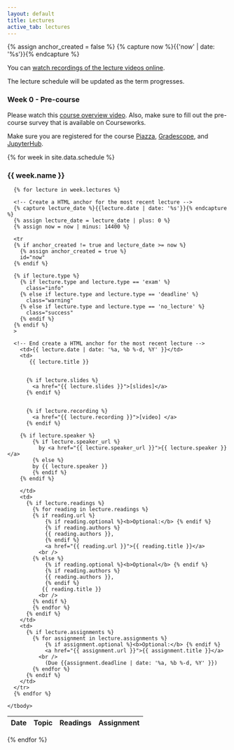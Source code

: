 ```yaml
---
layout: default
title: Lectures
active_tab: lectures
---
```


<!-- Create a HTML anchor for the most recent lecture -->
{% assign anchor_created = false %}
{% capture now %}{{'now' | date: '%s'}}{% endcapture %}
<!-- End create a HTML anchor for the most recent lecture -->


<div class="alert alert-info">
You can <a href="">watch recordings of the lecture videos online</a>.
</div>

The lecture schedule will be updated as the term progresses. 

### Week 0 - Pre-course

Please watch this [course overview video](). Also, make sure to fill out the pre-course survey that is available on Courseworks.

Make sure you are registered for the course [Piazza](https://piazza.com/class/kcm2u88of5p1hz), [Gradescope](), and [JupyterHub]().



{% for week in site.data.schedule %}
  <h3>
    {{ week.name }}
  </h3>

  <table class="table table-striped">
    <thead>
      <tr>
        <th>Date</th> 
        <th>Topic</th>
        <th>Readings</th>
        <th>Assignment</th>
      </tr>
    </thead>
    <tbody>

      {% for lecture in week.lectures %}

      <!-- Create a HTML anchor for the most recent lecture -->
      {% capture lecture_date %}{{lecture.date | date: '%s'}}{% endcapture %}
      {% assign lecture_date = lecture_date | plus: 0 %}
      {% assign now = now | minus: 14400 %}

      <tr
      {% if anchor_created != true and lecture_date >= now %}
        {% assign anchor_created = true %}
        id="now" 
      {% endif %}
      
      {% if lecture.type %}
        {% if lecture.type and lecture.type == 'exam' %}
          class="info" 
        {% else if lecture.type and lecture.type == 'deadline' %}
          class="warning"
        {% else if lecture.type and lecture.type == 'no_lecture' %}
          class="success"
        {% endif %}
      {% endif %}
      >

      <!-- End create a HTML anchor for the most recent lecture -->
        <td>{{ lecture.date | date: '%a, %b %-d, %Y' }}</td>
        <td>
           {{ lecture.title }} 


          {% if lecture.slides %}
            <a href="{{ lecture.slides }}">[slides]</a>
          {% endif %}


          {% if lecture.recording %}
            <a href="{{ lecture.recording }}">[video] </a>
          {% endif %}

  	    {% if lecture.speaker %}
            {% if lecture.speaker_url %}
              by <a href="{{ lecture.speaker_url }}">{{ lecture.speaker }}</a> 
            {% else %} 
            by {{ lecture.speaker }}
            {% endif %}
  	    {% endif %}

        </td>
        <td>
          {% if lecture.readings %} 
            {% for reading in lecture.readings %}
            {% if reading.url %}
                {% if reading.optional %}<b>Optional:</b> {% endif %}
                {% if reading.authors %}
                {{ reading.authors }}, 
                {% endif %}
                <a href="{{ reading.url }}">{{ reading.title }}</a> 
              <br />
            {% else %}
                {% if reading.optional %}<b>Optional</b> {% endif %}
                {% if reading.authors %}
                {{ reading.authors }}, 
                {% endif %}
               {{ reading.title }} 
              <br />
            {% endif %}
            {% endfor %}
          {% endif %}
        </td>
        <td>
          {% if lecture.assignments %} 
            {% for assignment in lecture.assignments %}
                {% if assignment.optional %}<b>Optional:</b> {% endif %}
                <a href="{{ assignment.url }}">{{ assignment.title }}</a> 
              <br />
                (Due {{assignment.deadline | date: '%a, %b %-d, %Y' }})
            {% endfor %}
          {% endif %}
        </td>
      </tr>
      {% endfor %}
      
    </tbody>
  </table>

  {% endfor %}